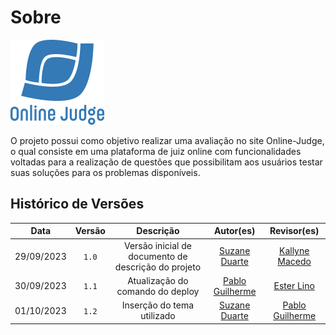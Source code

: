# Sobre

![](assets/images/onlinejudge-logo.png)

O projeto possui como objetivo realizar uma avaliação no site Online-Judge, o qual consiste em uma plataforma de juiz online com funcionalidades voltadas para a realização de questões que possibilitam aos usuários testar suas soluções para os problemas disponíveis.

## Histórico de Versões

|    Data    | Versão |                      Descrição                      |    Autor(es)    |   Revisor(es)   |
| :--------: | :----: | :-------------------------------------------------: | :-------------: | :-------------: |
| 29/09/2023 | `1.0`  | Versão inicial de documento de descrição do projeto | [Suzane Duarte](https://github.com/suzaneduarte) | [Kallyne Macedo](https://github.com/kalipassos) |
| 30/09/2023 | `1.1`  |          Atualização do comando do deploy           | [Pablo Guilherme](https://github.com/PabloGJBS) | [Ester Lino](https://github.com/esteerlino) |
| 01/10/2023 | `1.2`  |             Inserção do tema utilizado              | [Suzane Duarte](https://github.com/suzaneduarte) | [Pablo Guilherme](https://github.com/PabloGJBS) |
